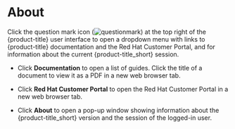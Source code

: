 # About

Click the question mark icon (![questionmark](questionmark.png)) at the
top right of the {product-title} user interface to open a dropdown menu
with links to {product-title} documentation and the Red Hat Customer
Portal, and for information about the current {product-title\_short}
session.

  - Click **Documentation** to open a list of guides. Click the title of
    a document to view it as a PDF in a new web browser tab.

  - Click **Red Hat Customer Portal** to open the Red Hat Customer
    Portal in a new web browser tab.

  - Click **About** to open a pop-up window showing information about
    the {product-title\_short} version and the session of the logged-in
    user.
